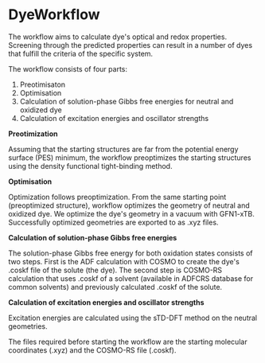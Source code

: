 # DyeWorkflow

The workflow aims to calculate dye's optical and redox properties. Screening through the predicted properties can result in a number of dyes that fulfill the criteria of the specific system.

The workflow consists of four parts:
1. Preotimisaton
2. Optimisation
3. Calculation of solution-phase Gibbs free energies for neutral and oxidized dye
4. Calculation of excitation energies and oscillator strengths

**Preotimization** 

Assuming that the starting structures are far from the potential energy surface (PES) minimum, the workflow preoptimizes the starting structures using the density functional tight-binding method.

**Optimisation**

Optimization follows preoptimization. From the same starting point (preoptimized structure), workflow optimizes the geometry of neutral and oxidized dye. We optimize the dye's geometry in a vacuum with GFN1-xTB. Successfully optimized geometries are exported to as .xyz files.

**Calculation of solution-phase Gibbs free energies**

The solution-phase Gibbs free energy for both oxidation states consists of two steps. 
First is the ADF calculation with COSMO to create the dye's .coskf file of the solute (the dye). The second step is COSMO-RS calculation that uses .coskf of a solvent (available in ADFCRS database for common solvents) and previously calculated .coskf of the solute.

**Calculation of excitation energies and oscillator strengths**

Excitation energies are calculated using the sTD-DFT method on the neutral geometries.


The files required before starting the workflow are the starting molecular coordinates (.xyz) and the COSMO-RS file (.coskf). 
